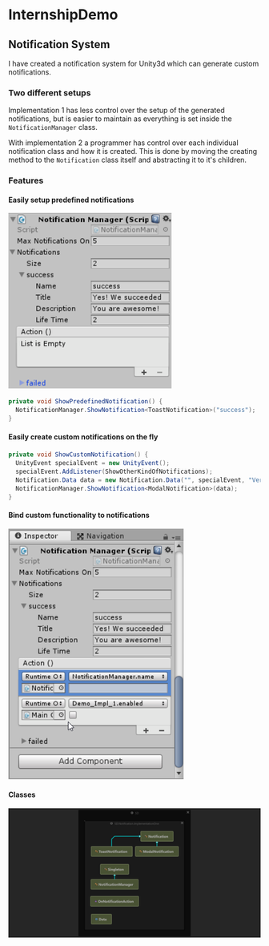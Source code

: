 # InternshipDemo

## Notification System
I have created a notification system for Unity3d which can generate custom notifications.

### Two different setups
Implementation 1 has less control over the setup of the generated notifications, but is easier to maintain as everything is set inside the ```NotificationManager``` class.

With implementation 2 a programmer has control over each individual notification class and how it is created. This is done by moving the creating method to the ```Notification``` class itself and abstracting it to it's children.

### Features

#### Easily setup predefined notifications
![alt text](https://github.com/Link-SD/InternshipDemo/blob/master/Documentation/Easy_Fixed_Notifications.png "Easy setup notifications")
```c#
private void ShowPredefinedNotification() {
  NotificationManager.ShowNotification<ToastNotification>("success");
}
```

#### Easily create custom notifications on the fly
```c#
private void ShowCustomNotification() {
  UnityEvent specialEvent = new UnityEvent();
  specialEvent.AddListener(ShowOtherKindOfNotifications);
  Notification.Data data = new Notification.Data("", specialEvent, "Very Cool Title", "Best Description ever.");
  NotificationManager.ShowNotification<ModalNotification>(data);
}
```
#### Bind custom functionality to notifications
![alt text](https://github.com/Link-SD/InternshipDemo/blob/master/Documentation/Easy_Bind_Functionality.png "Bind functionality")

#### Classes
![alt text](https://github.com/Link-SD/InternshipDemo/blob/master/Documentation/NotificationSystem_InheritenceGraph.png "Class diagram")
